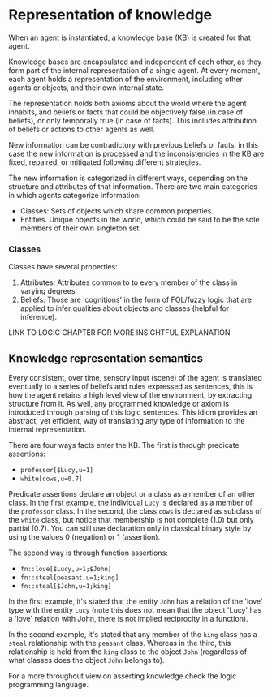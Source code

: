# Representation of knowledge

When an agent is instantiated, a knowledge base (KB) is created for that agent.

Knowledge bases are encapsulated and independent of each other, as they form part of the internal representation of a single agent. At every moment, each agent
holds a representation of the environment, including other agents or
objects, and their own internal state.

The representation holds both axioms about the world where the agent
inhabits, and beliefs or facts that could be objectively false (in case
of beliefs), or only temporally true (in case of facts). This includes
attribution of beliefs or actions to other agents as well.

New information can be contradictory with previous beliefs or facts,
in this case the new information is processed and the inconsistencies
in the KB are fixed, repaired, or mitigated following different strategies.

The new information is categorized in different ways, depending on the
structure and attributes of that information. There are two main categories
in which agents categorize information:

* Classes: Sets of objects which share common properties.
* Entities. Unique objects in the world, which could be said to be
  the sole members of their own singleton set.

### Classes

Classes have several properties:
1. Attributes: Attributes common to to every member of the class in varying
   degrees.
2. Beliefs: Those are 'cognitions' in the form of FOL/fuzzy logic that are
   applied to infer qualities about objects and classes (helpful for inference).

LINK TO LOGIC CHAPTER FOR MORE INSIGHTFUL EXPLANATION

## Knowledge representation semantics

Every consistent, over time, sensory input (scene) of the agent is translated eventually 
to a series of beliefs and rules expressed as sentences, this is how the agent retains
a high level view of the environment, by extracting structure from it. As well,
any programmed knowledge or axiom is introduced through parsing of this logic sentences.
This idiom provides an abstract, yet efficient, way of translating any type of information
to the internal representation.

There are four ways facts enter the KB. The first is through predicate assertions:
* `professor[$Lucy,u=1]`
* `white[cows,u=0.7]`
  
Predicate assertions declare an object or a class as a member of an other 
class. In the first example, the individual `Lucy` is declared as a member 
of the `professor` class. In the second, the class `cows` is declared as subclass
of the `white` class, but notice that membership is not complete (1.0) but only 
partial (0.7). You can still use declaration only in classical binary style
by using the values 0 (negation) or 1 (assertion).

The second way is through function assertions:
* `fn::love[$Lucy,u=1;$John]`
* `fn::steal[peasant,u=1;king]`
* `fn::steal[$John,u=1;king]`

In the first example, it's stated that the entity `John` has a relation of the
'love' type with the entity `Lucy` (note this does not mean that the object 'Lucy'
has a 'love' relation with John, there is not implied reciprocity in a function).

In the second example, it's stated that any member of the `king` class has
a `steal` relationship with the `peasant` class. Whereas in the third, this
relationship is held from the `king` class to the object `John` (regardless of
what classes does the object `John` belongs to).

For a more throughout view on asserting knowledge check the logic programming language.
